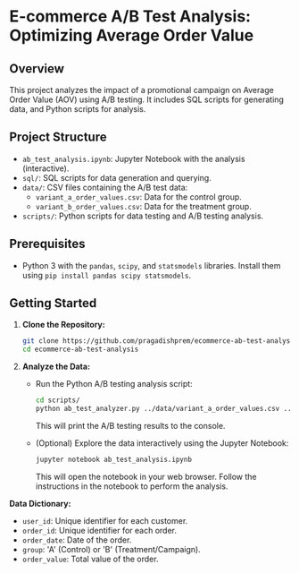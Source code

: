 # E-commerce A/B Test Analysis: Optimizing Average Order Value

## Overview

This project analyzes the impact of a promotional campaign on Average Order Value (AOV) using A/B testing. It includes SQL scripts for generating data, and Python scripts for analysis.

## Project Structure

*   `ab_test_analysis.ipynb`: Jupyter Notebook with the analysis (interactive).
*   `sql/`: SQL scripts for data generation and querying.
*   `data/`: CSV files containing the A/B test data:
    *   `variant_a_order_values.csv`: Data for the control group.
    *   `variant_b_order_values.csv`: Data for the treatment group.
*   `scripts/`: Python scripts for data testing and A/B testing analysis.

## Prerequisites

*   Python 3 with the `pandas`, `scipy`, and `statsmodels` libraries. Install them using `pip install pandas scipy statsmodels`.

## Getting Started

1.  **Clone the Repository:**

    ```bash
    git clone https://github.com/pragadishprem/ecommerce-ab-test-analysis.git
    cd ecommerce-ab-test-analysis
    ```

2.  **Analyze the Data:**

    *   Run the Python A/B testing analysis script:

        ```bash
        cd scripts/
        python ab_test_analyzer.py ../data/variant_a_order_values.csv ../data/variant_b_order_values.csv
        ```

        This will print the A/B testing results to the console.

    *   (Optional) Explore the data interactively using the Jupyter Notebook:

        ```bash
        jupyter notebook ab_test_analysis.ipynb
        ```

        This will open the notebook in your web browser. Follow the instructions in the notebook to perform the analysis.

**Data Dictionary:**

*   `user_id`: Unique identifier for each customer.
*   `order_id`: Unique identifier for each order.
*   `order_date`: Date of the order.
*   `group`: 'A' (Control) or 'B' (Treatment/Campaign).
*   `order_value`: Total value of the order.
